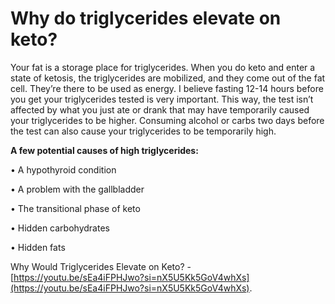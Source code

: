 # Why do triglycerides elevate on keto?

Your fat is a storage place for triglycerides. When you do keto and enter a state of ketosis, the triglycerides are mobilized, and they come out of the fat cell. They’re there to be used as energy.  I believe fasting 12-14 hours before you get your triglycerides tested is very important. This way, the test isn’t affected by what you just ate or drank that may have temporarily caused your triglycerides to be higher. Consuming alcohol or carbs two days before the test can also cause your triglycerides to be temporarily high. 

**A few potential causes of high triglycerides:** 

• A hypothyroid condition 

• A problem with the gallbladder 

• The transitional phase of keto 

• Hidden carbohydrates 

• Hidden fats 

Why Would Triglycerides Elevate on Keto? - [https://youtu.be/sEa4iFPHJwo?si=nX5U5Kk5GoV4whXs](https://youtu.be/sEa4iFPHJwo?si=nX5U5Kk5GoV4whXs).